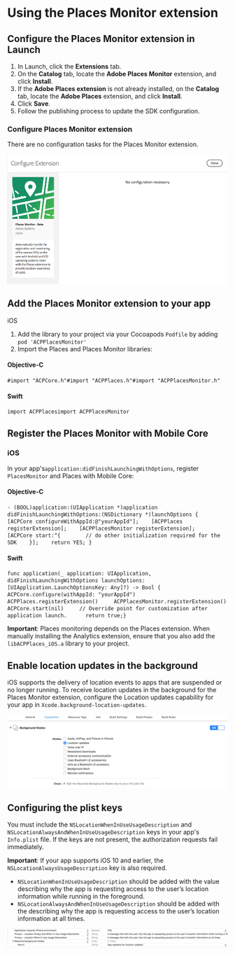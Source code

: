 # Using the Places Monitor extension

## Configure the Places Monitor extension in Launch <a id="configure-places-monitoring-extension-in-launch"></a>

1. In Launch, click the **Extensions** tab.
2. On the **Catalog** tab, locate the **Adobe Places Monitor** extension, and click **Install**.
3. If the **Adobe Places extension** is not already installed, on the **Catalog** tab, locate the **Adobe Places** extension, and click **Install**.
4. Click **Save**.
5. Follow the publishing process to update the SDK configuration.

### **Configure Places Monitor extension** <a id="configure-places-extension"></a>

There are no configuration tasks for the Places Monitor extension.

![](../../../.gitbook/assets/configure_places_monitor.png)

## Add the Places Monitor extension to your app <a id="add-places-monitor-extension-to-your-app"></a>

iOS

1. Add the library to your project via your Cocoapods `Podfile` by adding `pod 'ACPPlacesMonitor'` 
2. Import the Places and Places Monitor libraries:

#### Objective-C <a id="objective-c"></a>

```text
#import "ACPCore.h"#import "ACPPlaces.h"#import "ACPPlacesMonitor.h"
```

#### Swift <a id="swift"></a>

```text
import ACPPlacesimport ACPPlacesMonitor
```

## Register the Places Monitor with Mobile Core

### **iOS**

In your app's`application:didFinishLaunchingWithOptions`, register `PlacesMonitor` and Places with Mobile Core:

#### Objective-C <a id="objective-c-1"></a>

```text
- (BOOL)application:(UIApplication *)application didFinishLaunchingWithOptions:(NSDictionary *)launchOptions {    [ACPCore configureWithAppId:@"yourAppId"];    [ACPPlaces registerExtension];    [ACPPlacesMonitor registerExtension];     [ACPCore start:^{        // do other initialization required for the SDK    }];    return YES; }
```

#### Swift <a id="swift-1"></a>

```text
func application(_ application: UIApplication, didFinishLaunchingWithOptions launchOptions: [UIApplication.LaunchOptionsKey: Any]?) -> Bool {     ACPCore.configure(withAppId: "yourAppId")        ACPPlaces.registerExtension()     ACPPlacesMonitor.registerExtension()     ACPCore.start(nil)     // Override point for customization after application launch.      return true;}
```

**Important**: Places monitoring depends on the Places extension. When manually installing the Analytics extension, ensure that you also add the `libACPPlaces_iOS.a` library to your project.

## Enable location updates in the background <a id="enable-location-updates-in-background"></a>

iOS supports the delivery of location events to apps that are suspended or no longer running. To receive location updates in the background for the Places Monitor extension, configure the Location updates capability for your app in `Xcode.background-location-updates`.

![](../../../.gitbook/assets/using-the-places-monitor_1.png)

## Configuring the plist keys <a id="configuring-the-plist-keys"></a>

You must include the `NSLocationWhenInUseUsageDescription` and `NSLocationAlwaysAndWhenInUseUsageDescription` keys in your app's `Info.plist` file. If the keys are not present, the authorization requests fail immediately.

**Important**: If your app supports iOS 10 and earlier, the `NSLocationAlwaysUsageDescription` key is also required.

* `NSLocationWhenInUseUsageDescription` should be added with the value describing why the app is requesting access to the user’s location information while running in the foreground.
* `NSLocationAlwaysAndWhenInUseUsageDescription` should be added with the describing why the app is requesting access to the user’s location information at all times.

![](../../../.gitbook/assets/using-the-places-monitor_2.png)

